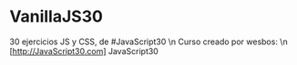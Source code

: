 # VanillaJS30
30 ejercicios JS y CSS, de #JavaScript30 \n
Curso creado por wesbos: \n
[http://JavaScript30.com] JavaScript30